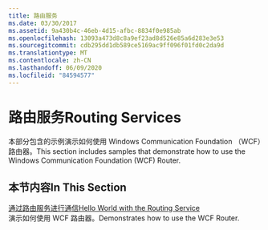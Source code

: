 ```yaml
---
title: 路由服务
ms.date: 03/30/2017
ms.assetid: 9a430b4c-46eb-4d15-afbc-8834f0e985ab
ms.openlocfilehash: 13093a473d8c8a9ef23ad8d526e85a6d283e3e53
ms.sourcegitcommit: cdb295dd1db589ce5169ac9ff096f01fd0c2da9d
ms.translationtype: MT
ms.contentlocale: zh-CN
ms.lasthandoff: 06/09/2020
ms.locfileid: "84594577"
---
```

# <a name="routing-services"></a><span data-ttu-id="cc32e-102">路由服务</span><span class="sxs-lookup"><span data-stu-id="cc32e-102">Routing Services</span></span>
<span data-ttu-id="cc32e-103">本部分包含的示例演示如何使用 Windows Communication Foundation （WCF）路由器。</span><span class="sxs-lookup"><span data-stu-id="cc32e-103">This section includes samples that demonstrate how to use the Windows Communication Foundation (WCF) Router.</span></span>  
  
## <a name="in-this-section"></a><span data-ttu-id="cc32e-104">本节内容</span><span class="sxs-lookup"><span data-stu-id="cc32e-104">In This Section</span></span>  
 [<span data-ttu-id="cc32e-105">通过路由服务进行通信</span><span class="sxs-lookup"><span data-stu-id="cc32e-105">Hello World with the Routing Service</span></span>](hello-world-with-the-routing-service.md)  
 <span data-ttu-id="cc32e-106">演示如何使用 WCF 路由器。</span><span class="sxs-lookup"><span data-stu-id="cc32e-106">Demonstrates how to use the WCF Router.</span></span>
